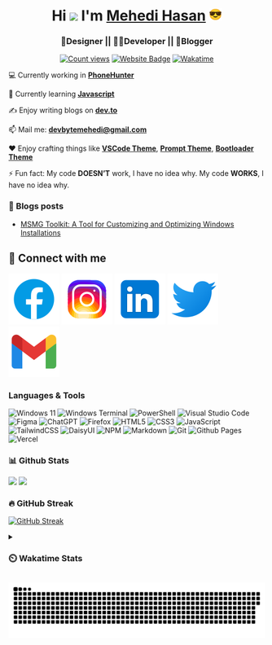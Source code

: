 <div align="center">
<h1>Hi <img src="https://media.giphy.com/media/hvRJCLFzcasrR4ia7z/giphy.gif" width="25"> I'm <a href="https://github.com/devbytemehedi">Mehedi Hasan</a> <img src="./assets/smilefacesunglass.png" width="25"></h1>
<h3>🎨Designer || 🧑‍💻Developer || 📝Blogger</h3>
  
[![Count views](https://komarev.com/ghpvc/?username=devbytemehedi&color=1a71ff&style=for-the-badge&label=👀)](https://github.com/devbytemehedi) [![Website Badge](https://img.shields.io/badge/website-1a71ff?style=for-the-badge&label=🌐)](https://dub.sh/mhdev) [![Wakatime](https://wakatime.com/badge/user/805ef0e4-46bb-49a3-bffc-fd6ca82758b5.svg?style=for-the-badge)](https://wakatime.com/@devbytemehedi)

</div>

💻 Currently working in [**PhoneHunter**](https://github.com/devbytemehedi/phonehunter)

🧠 Currently learning [**Javascript**](https://developer.mozilla.org/en-US/docs/Web/JavaScript)

✍️ Enjoy writing blogs on [**dev.to**](https://dev.to/devbytemehedi)

📫 Mail me: [**devbytemehedi@gmail.com**](mailto:devbytemehedi@gmail.com)

❤️ Enjoy crafting things like **[VSCode Theme](https://dub.sh/clearview)**, **[Prompt Theme](https://dub.sh/dualsimplicity)**, **[Bootloader Theme](https://github.com/devbytemehedi?tab=repositories&q=refind)**

⚡ Fun fact: My code **DOESN’T** work, I have no idea why. My code **WORKS**, I have no idea why.

### 📕 Blogs posts

<!-- BLOG-POST-LIST:START -->
- [MSMG Toolkit: A Tool for Customizing and Optimizing Windows Installations](https://dev.to/devbytemehedi/msmg-toolkit-a-tool-for-customizing-and-optimizing-windows-installations-1g7b)
<!-- BLOG-POST-LIST:END -->

<!-- ### 💼 Projects

<a href="https://github.com/devbytemehedi/phonehunter ">
  <img align="center" src="https://github-readme-stats-devbytemehedi.vercel.app/api/pin/?username=devbytemehedi&repo=phonehunter&layout=compact&hide_border=true&theme=tokyonight&show_icons=true" />
</a>
<a href="https://github.com/devbytemehedi/shopwave ">
  <img align="center" src="https://github-readme-stats-devbytemehedi.vercel.app/api/pin/?username=devbytemehedi&repo=shopwave&layout=compact&hide_border=true&theme=tokyonight&show_icons=true" />
</a>

<a href="https://github.com/devbytemehedi/fruitpicks ">
  <img align="center" src="https://github-readme-stats-devbytemehedi.vercel.app/api/pin/?username=devbytemehedi&repo=fruitpicks&layout=compact&hide_border=true&theme=tokyonight&show_icons=true"/>
</a>
<a href="https://github.com/devbytemehedi/stylewrite ">
  <img align="center" src="https://github-readme-stats-devbytemehedi.vercel.app/api/pin/?username=devbytemehedi&repo=stylewrite&layout=compact&hide_border=true&theme=tokyonight&show_icons=true"/>
</a> -->

## 🤝 Connect with me

[![Facebook](./assets/icons8-facebook-50.svg)](https://facebook.com/iamrealmehedi) [![Instagram](./assets/icons8-instagram-50.svg)](http://instagram.com/iamrealmehedi) [![LinkedIn](./assets/icons8-linkedin-50.svg)](https://www.linkedin.com/in/devbytemehedi/) [![Twitter](./assets/icons8-twitter-50.svg)](https://twitter.com/devbytemehedi) [![Gmail](./assets/icons8-gmail-50.svg)](mailto:devbytemehedi@gmail.com)

### Languages & Tools

![Windows 11](https://img.shields.io/badge/Windows%2011-%230079d5.svg?style=for-the-badge&logo=Windows%2011&logoColor=white) ![Windows Terminal](https://img.shields.io/badge/Windows%20Terminal-%234D4D4D.svg?style=for-the-badge&logo=windows-terminal&logoColor=white) ![PowerShell](https://img.shields.io/badge/PowerShell-%235391FE.svg?style=for-the-badge&logo=powershell&logoColor=white)
![Visual Studio Code](https://img.shields.io/badge/Visual%20Studio%20Code-0078d7.svg?style=for-the-badge&logo=visual-studio-code&logoColor=white) ![Figma](https://img.shields.io/badge/figma-%23F24E1E.svg?style=for-the-badge&logo=figma&logoColor=white) ![ChatGPT](https://img.shields.io/badge/chatGPT-74aa9c?style=for-the-badge&logo=openai&logoColor=white) ![Firefox](https://img.shields.io/badge/Firefox-FF7139?style=for-the-badge&logo=Firefox-Browser&logoColor=white) ![HTML5](https://img.shields.io/badge/html5-%23E34F26.svg?style=for-the-badge&logo=html5&logoColor=white) ![CSS3](https://img.shields.io/badge/css3-%231572B6.svg?style=for-the-badge&logo=css3&logoColor=white) ![JavaScript](https://img.shields.io/badge/javascript-%23323330.svg?style=for-the-badge&logo=javascript&logoColor=%23F7DF1E) ![TailwindCSS](https://img.shields.io/badge/tailwindcss-%2338B2AC.svg?style=for-the-badge&logo=tailwind-css&logoColor=white) ![DaisyUI](https://img.shields.io/badge/daisyui-5A0EF8?style=for-the-badge&logo=daisyui&logoColor=white) ![NPM](https://img.shields.io/badge/NPM-%23CB3837.svg?style=for-the-badge&logo=npm&logoColor=white) ![Markdown](https://img.shields.io/badge/markdown-%23000000.svg?style=for-the-badge&logo=markdown&logoColor=white) ![Git](https://img.shields.io/badge/git-%23F05033.svg?style=for-the-badge&logo=git&logoColor=white) ![Github Pages](https://img.shields.io/badge/github%20pages-121013?style=for-the-badge&logo=github&logoColor=white) ![Vercel](https://img.shields.io/badge/vercel-%23000000.svg?style=for-the-badge&logo=vercel&logoColor=white)

### 📊 Github Stats

  <img height="180em" src="https://github-readme-stats-devbytemehedi.vercel.app/api?username=devbytemehedi&layout=compact&hide_border=true&theme=github_dark&show_icons=true&count_private=true&include_all_commits=true&custom_title=Stats&cache_seconds=1000\&rank_icon=github&hide_title=true"/>
  
  <img height="180em" src="https://github-readme-stats-devbytemehedi.vercel.app/api/top-langs/?username=devbytemehedi&layout=compact&langs_count=8&hide_border=true&theme=github_dark&cache_seconds=1000&hide_title=true" />
</div>

### 🔥 GitHub Streak

[![GitHub Streak](https://streak-stats.demolab.com?user=devbytemehedi&theme=tokyonight&hide_border=true&date_format=j%20M%5B%20Y%5D&card_width=840)](https://git.io/streak-stats)

<details>
<summary><h3>⏲️ Wakatime Stats</h3></summary>
  
[![Mehedi's wakatime stats](https://github-readme-stats-devbytemehedi.vercel.app/api/wakatime?username=devbytemehedi&theme=github_dark&layout=compact&hide_border=true)](https://wakatime.com/@devbytemehedi)
</details>

![snake gif](https://github.com/devbytemehedi/devbytemehedi/blob/output/github-contribution-grid-snake-dark.svg)
